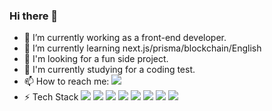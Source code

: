 ### Hi there 👋

- 🔭 I’m currently working as a front-end developer.
- 🌱 I’m currently learning next.js/prisma/blockchain/English
- 👯 I'm looking for a fun side project.
- 🤔 I'm currently studying for a coding test.
- 📫 How to reach me: <img src="https://img.shields.io/badge/Gmail-queen0701@gmail.com-EA4335?style=flat&logo=Gmail&logoColor=white"/></a>
- ⚡ Tech Stack
<img src="https://img.shields.io/badge/JavaScript-F7DF1E?style=flat&logo=JavaScript&logoColor=222"/></a>
<img src="https://img.shields.io/badge/React-61DAFB?style=flat&logo=React&logoColor=222"/></a>
<img src="https://img.shields.io/badge/Ionic-3880FF?style=flat&logo=Ionic&logoColor=fff"/></a>
<img src="https://img.shields.io/badge/MaterialUI-0081CB?style=flat&logo=Material-UI&logoColor=white"/></a>
<img src="https://img.shields.io/badge/CSS3-1572B6?style=flat&logo=CSS3&logoColor=fff"/></a>
<img src="https://img.shields.io/badge/Angular-DD0031?style=flat&logo=CSS3&Angular=fff"/></a>
<img src="https://img.shields.io/badge/AmazonAWS-232F3E?style=flat&logo=CSS3&AmazonAWS=fff"/></a>
<img src="https://img.shields.io/badge/Node.js-339933?style=flat&logo=CSS3&NodeJs=fff"/></a>
